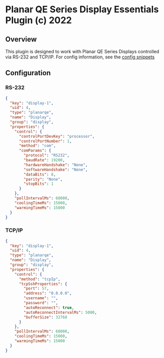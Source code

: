 # Planar QE Series Display Essentials Plugin (c) 2022

## Overview

This plugin is designed to work with Planar QE Series Displays controlled via RS-232 and  TCP/IP. For config information, see the [config snippets](##Configuration)

## Configuration

### RS-232

```json
{
  "key": "display-1",
  "uid": 4,
  "type": "planarqe",
  "name": "Display",
  "group": "display",
  "properties": {
    "control": {
      "controlPortDevKey": "processor",
      "controlPortNumber": 1,
      "method": "com",
      "comParams": {
        "protocol": "RS232",
        "baudRate": 19200,
        "hardwareHandshake": "None",
        "softwareHandshake": "None",
        "dataBits": 8,
        "parity": "None",
        "stopBits": 1
      }
    },
    "pollIntervalMs": 60000,
    "coolingTimeMs": 15000,
    "warmingTimeMs": 15000
  }
}
```

### TCP/IP

```json
{
  "key": "display-1",
  "uid": 4,
  "type": "planarqe",
  "name": "Display",
  "group": "display",
  "properties": {
    "control": {
      "method": "tcpIp",
      "tcpSshProperties": {
        "port": 57,
        "address": "0.0.0.0",
        "username": "",
        "password": "",
        "autoReconnect": true,
        "autoReconnectIntervalMs": 5000,
        "bufferSize": 32768
      }
    },
    "pollIntervalMs": 60000,
    "coolingTimeMs": 15000,
    "warmingTimeMs": 15000
  }
}
```